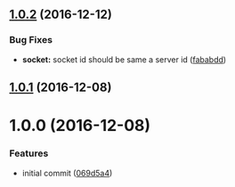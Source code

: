 <a name="1.0.2"></a>
## [1.0.2](https://github.com/adonisjs/adonis-websocket-client/compare/v1.0.1...v1.0.2) (2016-12-12)


### Bug Fixes

* **socket:** socket id should be same a server id ([fababdd](https://github.com/adonisjs/adonis-websocket-client/commit/fababdd))



<a name="1.0.1"></a>
## [1.0.1](https://github.com/adonisjs/adonis-websocket-client/compare/v1.0.0...v1.0.1) (2016-12-08)



<a name="1.0.0"></a>
# 1.0.0 (2016-12-08)


### Features

* initial commit ([069d5a4](https://github.com/adonisjs/adonis-websocket-client/commit/069d5a4))



